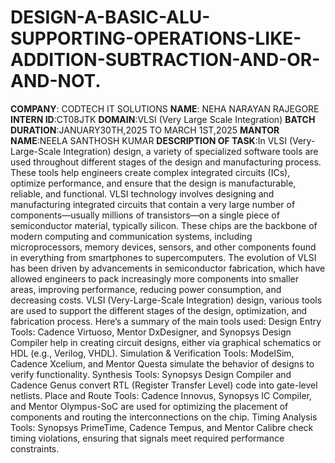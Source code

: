 # DESIGN-A-BASIC-ALU-SUPPORTING-OPERATIONS-LIKE-ADDITION-SUBTRACTION-AND-OR-AND-NOT.
 **COMPANY**: CODTECH IT SOLUTIONS
 **NAME**: NEHA NARAYAN RAJEGORE
**INTERN ID**:CT08JTK
**DOMAIN**:VLSI (Very Large Scale Integration)
**BATCH DURATION**:JANUARY30TH,2025 TO MARCH 1ST,2025
**MANTOR NAME**:NEELA SANTHOSH KUMAR
 **DESCRIPTION OF TASK**:In VLSI (Very-Large-Scale Integration) design, a variety of specialized software tools are used throughout different stages of the design and manufacturing process. These tools help engineers create complex integrated circuits (ICs), optimize performance, and ensure that the design is manufacturable, reliable, and functional. VLSI technology involves designing and manufacturing integrated circuits that contain a very large number of components—usually millions of transistors—on a single piece of semiconductor material, typically silicon. These chips are the backbone of modern computing and communication systems, including microprocessors, memory devices, sensors, and other components found in everything from smartphones to supercomputers.
The evolution of VLSI has been driven by advancements in semiconductor fabrication, which have allowed engineers to pack increasingly more components into smaller areas, improving performance, reducing power consumption, and decreasing costs.
VLSI (Very-Large-Scale Integration) design, various tools are used to support the different stages of the design, optimization, and fabrication process. Here’s a summary of the main tools used:
Design Entry Tools:
Cadence Virtuoso, Mentor DxDesigner, and Synopsys Design Compiler help in creating circuit designs, either via graphical schematics or HDL (e.g., Verilog, VHDL).
Simulation & Verification Tools:
ModelSim, Cadence Xcelium, and Mentor Questa simulate the behavior of designs to verify functionality.
Synthesis Tools:
Synopsys Design Compiler and Cadence Genus convert RTL (Register Transfer Level) code into gate-level netlists.
Place and Route Tools:
Cadence Innovus, Synopsys IC Compiler, and Mentor Olympus-SoC are used for optimizing the placement of components and routing the interconnections on the chip.
Timing Analysis Tools:
Synopsys PrimeTime, Cadence Tempus, and Mentor Calibre check timing violations, ensuring that signals meet required performance constraints.
